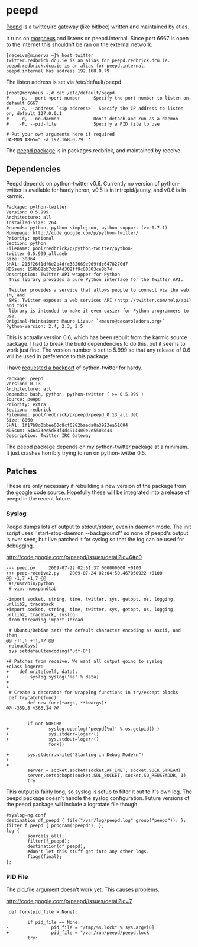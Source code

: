 #  peepd

[Peepd](http://code.google.com/p/peepd/) is a twitter/irc gateway (like bitlbee) written and maintained by atlas.

It runs on [morpheus](morpheus) and listens on peepd.internal. Since port 6667 is open to the internet this shouldn't be ran on the external network.


	[receive@minerva ~]% host twitter
	twitter.redbrick.dcu.ie is an alias for peepd.redbrick.dcu.ie.
	peepd.redbrick.dcu.ie is an alias for peepd.internal.
	peepd.internal has address 192.168.0.79


The listen address is set via /etc/default/peepd


	[root@morpheus ~]# cat /etc/default/peepd
	#    -p, --port <port number     Specify the port number to listen on, default 6667
	#    -a, --address `<ip address>`  Specify the IP address to listen on, default 127.0.0.1
	#    -d, --no-daemon             Don't detach and run as a daemon
	#    -P, --pid-file              Specify a PID file to use

	# Put your own arguments here if required
	DAEMON_ARGS=" -a 192.168.0.79  "


The [peepd package](redbrick-apt) is in packages.redbrick, and maintained by receive.

## Dependencies

Peepd depends on python-twitter v0.6. Currently no version of python-twitter is available for hardy heron, v0.5 is in intrepid/jaunty, and v0.6 is in karmic.


	Package: python-twitter
	Version: 0.5.999
	Architecture: all
	Installed-Size: 264
	Depends: python, python-simplejson, python-support (>= 0.7.1)
	Homepage: http://code.google.com/p/python-twitter/
	Priority: optional
	Section: python
	Filename: pool/redbrick/p/python-twitter/python-twitter_0.5.999_all.deb
	Size: 30864
	SHA1: 215f26f1df6e2b4dfc382669e909fdc6478270d7
	MD5sum: 150b02bb7dd94d302ff9c00303ce8b74
	Description: Twitter API wrapper for Python
	 This library provides a pure Python interface for the Twitter API.
	 .
	 Twitter provides a service that allows people to connect via the web, IM, and
	 SMS. Twitter exposes a web services API (http://twitter.com/help/api) and this
	 library is intended to make it even easier for Python programmers to use.
	Original-Maintainer: Mauro Lizaur `<mauro@cacavoladora.org>`
	Python-Version: 2.4, 2.3, 2.5


This is actually version 0.6, which has been rebuilt from the karmic source package. I had to break the build dependencies to do this, but it seems to work just fine. The version number is set to 5.999 so that any release of 0.6 will be used in preference to this package.

I have [requested a backport](https///bugs.launchpad.net/hardy-backports/+bug/403791) of python-twitter for hardy.


	Package: peepd
	Version: 0.13
	Architecture: all
	Depends: bash, python, python-twitter ( >= 0.5.999 )
	Source: peepd
	Priority: extra
	Section: redbrick
	Filename: pool/redbrick/p/peepd/peepd_0.13_all.deb
	Size: 8060
	SHA1: 1f17b8d0bbee60d8cf0282baeda8a3923ea51604
	MD5sum: 546473ee5d83f4d4914409e2e5503d44
	Description: Twitter IRC Gateway


The peepd package depends on my python-twitter package at a minimum. It just crashes horribly trying to run on python-twitter 0.5.

## Patches

These are only necessary if rebuilding a new version of the package from the google code source. Hopefully these will be integrated into a release of peepd in the recent future.

### Syslog

Peepd dumps lots of output to stdout/stderr, even in daemon mode. The init script uses ''start-stop-daemon --background'' so none of peepd's output is ever seen, but I've patched it for syslog so that the log can be used for debugging.

http://code.google.com/p/peepd/issues/detail?id=6#c0


	--- peep.py     2009-07-22 02:51:37.000000000 +0100
	+++ peep-receive2.py    2009-07-24 02:04:50.467050922 +0100
	@@ -1,7 +1,7 @@
	 #!/usr/bin/python
	 # vim: noexpandtab

	-import socket, string, time, twitter, sys, getopt, os, logging, urllib2, traceback
	+import socket, string, time, twitter, sys, getopt, os, logging, urllib2, traceback, syslog
	 from threading import Thread

	 # Ubuntu/Debian sets the default character encoding as ascii, and then
	@@ -11,6 +11,12 @@
	 reload(sys)
	 sys.setdefaultencoding("utf-8")

	+# Patches from receive. We want all output going to syslog
	+class logerr:
	+    def write(self, data):
	+        syslog.syslog('%s' % data)
	+
	+
	 # Create a decorator for wrapping functions in try/except blocks
	 def trycatch(func):
	        def new_func(*args, **kwargs):
	@@ -359,8 +365,14 @@


	        if not NOFORK:
	+               syslog.openlog('peepd[%u]' % os.getpid() )
	+               sys.stderr=logerr()
	+               sys.stdout=logerr()
	                fork()

	+       sys.stderr.write("Starting in Debug Mode\n")
	+
	+
	        server = socket.socket(socket.AF_INET, socket.SOCK_STREAM)
	        server.setsockopt(socket.SOL_SOCKET, socket.SO_REUSEADDR, 1)
	        try:


This output is fairly long, so syslog is setup to filter it out to it's own log. The peepd package doesn't handle the syslog configuration. Future versions of the peepd package will include a logrotate file though.


	#syslog-ng.conf
	destination df_peepd { file("/var/log/peepd.log" group("peepd")); };
	filter f_peepd { program("peepd"); };
	log {   
	        source(s_all);
	        filter(f_peepd);
	        destination(df_peepd);
	        #don't let this stuff get into any other logs.
	        flags(final);
	};



### PID File

The pid_file argument doesn't work yet. This causes problems.

http://code.google.com/p/peepd/issues/detail?id=7


	 def fork(pid_file = None):

	        if pid_file == None:
	-                pid_file = "/tmp/%s.lock" % sys.argv[0]
	+                pid_file = "/var/run/peepd/peepd.lock
	        try:
